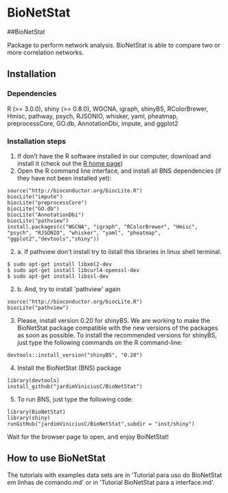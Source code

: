 # BioNetStat

##BioNetStat

Package to perform network analysis. BioNetStat is able to compare two or more correlation networks.

## Installation
### Dependencies
R (>= 3.0.0), shiny (>= 0.8.0), WGCNA, igraph, shinyBS, RColorBrewer, Hmisc, pathway, psych, RJSONIO, whisker, yaml, pheatmap, preprocessCore, GO.db, AnnotationDbi, impute, and ggplot2

### Installation steps

1. If don't have the R software installed in our computer, download and install it (check out the [R home page](http://www.r-project.org/))
2. Open the R command line interface, and install all BNS dependencies (if they have not been installed yet):
```Rscript
source("http://bioconductor.org/biocLite.R")
biocLite("impute")
biocLite("preprocessCore")
biocLite("GO.db")
biocLite("AnnotationDbi")
biocLite("pathview")
install.packages(c("WGCNA", "igraph", "RColorBrewer", "Hmisc", "psych", "RJSONIO", "whisker", "yaml", "pheatmap", "ggplot2","devtools","shiny")) 
```

2. a. If pathview don't install try to ilstall this libraries in linux shell terminal.
```Rscript
$ sudo apt-get install libxml2-dev
$ sudo apt-get install libcurl4-openssl-dev
$ sudo apt-get install libssl-dev
```
2. b. And, try to install 'pathview' again
```Rscript
source("http://bioconductor.org/biocLite.R")
biocLite("pathview")
```
3. Please, install version 0.20 for shinyBS. We are working to make the BioNetStat package compatible with the new versions of the packages as soon as possible. To install the recommended versions for shinyBS, just type the following commands on the R command-line:
```Rscript
devtools::install_version("shinyBS", "0.20")
```
4. Install the BioNetStat (BNS) package
```Rscript
library(devtools)
install_github("jardimViniciusC/BioNetStat")
```
5. To run BNS, just type the following code:
```Rscript
library(BioNetStat)
library(shiny)
runGitHub("jardimViniciusC/BioNetStat",subdir = "inst/shiny")
```
Wait for the browser page to open, and enjoy BoiNetStat!

## How to use BioNetStat
The tutorials with examples data sets are in 'Tutorial para uso do BioNetStat em linhas de comando.md' or in 'Tutorial BioNetStat para a interface.md'.
